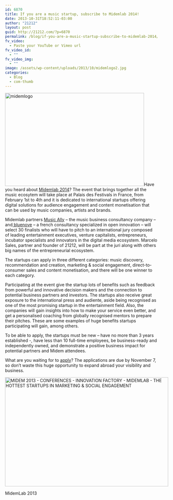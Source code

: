 ```yaml
---
id: 6870
title: If you are a music startup, subscribe to Midemlab 2014!
date: 2013-10-31T18:52:11-03:00
author: "21212"
layout: post
guid: http://21212.com/?p=6870
permalink: /blog/if-you-are-a-music-startup-subscribe-to-midemlab-2014/
fv_video:
  - Paste your YouTube or Vimeo url
fv_video_id:
  - ""
fv_video_img:
  - ""
image: /assets/wp-content/uploads/2013/10/midemlogo2.jpg
categories:
  - Blog
  - com-thumb
---
```

<p dir="ltr">
  <a href="http://21212.com/assets/wp-content/uploads/2013/10/midemlogo.jpeg"><img class="aligncenter size-full wp-image-6872" alt="midemlogo" src="{{ site.url }}/assets/wp-content/uploads/2013/10/midemlogo.jpeg" width="460" height="307" srcset="{{ site.url }}/assets/wp-content/uploads/2013/10/midemlogo.jpeg 460w, {{ site.url }}/assets/wp-content/uploads/2013/10/midemlogo-300x200.jpeg 300w" sizes="(max-width: 460px) 100vw, 460px" /></a>Have you heard about <a href="http://www.midem.com/programme/">Midemlab 2014</a>? The event that brings together all the music ecosytem will take place at Palais des Festivals in France, from February 1st to 4th and it is dedicated to international startups offering digital solutions for audience engagement and content monetisation that can be used by music companies, artists and brands.
</p>

<p dir="ltr">
  Midemlab partners <a href="http://musically.com/">Music Ally</a> &#8211; the music business consultancy company &#8211; and<a href="http://www.bluenove.com/"> bluenove</a> &#8211; a french consultancy specialized in open innovation &#8211; will select 30 finalists who will have to pitch to an international jury composed of leading entertainment executives, venture capitalists, entrepreneurs, incubator specialists and innovators in the digital media ecosystem. Marcelo Sales, partner and founder of 21212, will be part at the juri along with others big names of the entrepreneurial ecosystem.
</p>

<p dir="ltr">
  The startups can apply in three different categories: music discovery, recommendation and creation, marketing & social engagement, direct-to-consumer sales and content monetisation, and there will be one winner to each category.
</p>

<p dir="ltr">
  Participating at the event give the startup lots of benefits such as feedback from powerful and innovative decision makers and the connection to potential business partners and investors. The startups also receive great exposure to the international press and audiente, aside being recognised as one of the most promising startup in the entertainment field. Also, the companies will gain insights into how to make your service even better, and get a personalised coaching from globally recognised mentors to prepare their pitches. These are some examples of huge benefits startups participating will gain, among others.
</p>

<p dir="ltr">
  To be able to apply, the startups must be new &#8211; have no more than 3 years established -, have less than 10 full-time employees, be business-ready and independently owned, and demonstrate a positive business impact for potential partners and Midem attendees.
</p>

<p dir="ltr">
  What are you waiting for to <a href="http://bit.ly/1bWNTIX">apply</a>? The applications are due by November 7, so don&#8217;t waste this huge opportunity to expand abroad your visibility and business.
</p>

<div id="attachment_6871" style="width: 550px" class="wp-caption aligncenter">
  <a href="http://21212.com/assets/wp-content/uploads/2013/10/midem2.jpg"><img aria-describedby="caption-attachment-6871" class="size-full wp-image-6871 " alt="MIDEM 2013 - CONFERENCES - INNOVATION FACTORY - MIDEMLAB - THE HOTTEST STARTUPS IN MARKETING & SOCIAL ENGAGEMENT" src="{{ site.url }}/assets/wp-content/uploads/2013/10/midem2.jpg" width="540" height="360" srcset="{{ site.url }}/assets/wp-content/uploads/2013/10/midem2.jpg 540w, {{ site.url }}/assets/wp-content/uploads/2013/10/midem2-300x200.jpg 300w" sizes="(max-width: 540px) 100vw, 540px" /></a>

  <p id="caption-attachment-6871" class="wp-caption-text">
    MidemLab 2013
  </p>
</div>

&nbsp;